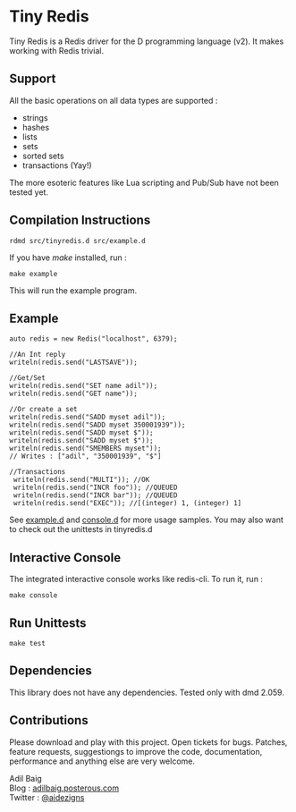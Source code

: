 Tiny Redis
==========
Tiny Redis is a Redis driver for the D programming language (v2). It makes working with Redis trivial.

## Support
All the basic operations on all data types are supported :
- strings
- hashes
- lists
- sets
- sorted sets
- transactions (Yay!) 

The more esoteric features like Lua scripting and Pub/Sub have not been tested yet.

## Compilation Instructions

	rdmd src/tinyredis.d src/example.d

If you have *make* installed, run :

	make example
	
This will run the example program.

## Example
	auto redis = new Redis("localhost", 6379);
    
    //An Int reply
    writeln(redis.send("LASTSAVE"));
    
    //Get/Set
    writeln(redis.send("SET name adil"));
    writeln(redis.send("GET name"));
   
    //Or create a set
    writeln(redis.send("SADD myset adil"));
    writeln(redis.send("SADD myset 350001939"));
    writeln(redis.send("SADD myset $"));
    writeln(redis.send("SADD myset $"));
    writeln(redis.send("SMEMBERS myset"));
    // Writes : ["adil", "350001939", "$"]
    
    //Transactions
     writeln(redis.send("MULTI")); //OK
     writeln(redis.send("INCR foo")); //QUEUED
     writeln(redis.send("INCR bar")); //QUEUED
     writeln(redis.send("EXEC")); //[(integer) 1, (integer) 1] 

See [example.d](https://github.com/adilbaig/Tiny-Redis/blob/master/src/example.d) and [console.d](https://github.com/adilbaig/Tiny-Redis/blob/master/src/console.d) for more usage samples. You may also want to check out the unittests in tinyredis.d 

## Interactive Console
The integrated interactive console works like redis-cli. To run it, run :

	make console

## Run Unittests

	make test

## Dependencies
This library does not have any dependencies. Tested only with dmd 2.059.  

## Contributions
Please download and play with this project. Open tickets for bugs. Patches, feature requests, suggestiongs to improve the code, documentation, performance and anything else are very welcome.

Adil Baig
<br />Blog : [adilbaig.posterous.com](http://adilbaig.posterous.com)
<br />Twitter : [@aidezigns](http://twitter.com/aidezigns)
